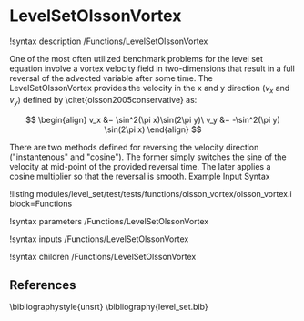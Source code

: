 # LevelSetOlssonVortex

!syntax description /Functions/LevelSetOlssonVortex

One of the most often utilized benchmark problems for the level set equation involve a vortex velocity field in two-dimensions that result in a full reversal of the advected variable after some time. The LevelSetOlssonVortex provides the velocity in the x and y direction ($v_x$ and $v_y$) defined by \citet{olsson2005conservative} as:

$$ \begin{align} v_x &= \sin^2(\pi x)\sin(2\pi y)\ v_y &= -\sin^2(\pi y) \sin(2\pi x) \end{align} $$

There are two methods defined for reversing the velocity direction ("instantenous" and "cosine"). The former simply switches the sine of the velocity at mid-point of the provided reversal time. The later applies a cosine multiplier so that the reversal is smooth.
Example Input Syntax

!listing modules/level_set/test/tests/functions/olsson_vortex/olsson_vortex.i block=Functions

!syntax parameters /Functions/LevelSetOlssonVortex

!syntax inputs /Functions/LevelSetOlssonVortex

!syntax children /Functions/LevelSetOlssonVortex

## References
\bibliographystyle{unsrt}
\bibliography{level_set.bib}
